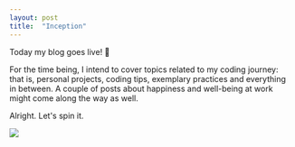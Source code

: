 ```yaml
---
layout: post
title:  "Inception"
---
```


Today my blog goes live! :tada:

For the time being, I intend to cover topics related to my coding journey: that is, personal projects, coding tips, exemplary practices and everything in between. A couple of posts about happiness and well-being at work might come along the way as well.

Alright. Let's spin it.

<img class="img-responsive center-block" src="{% link images/blog/inception.png %}" />

